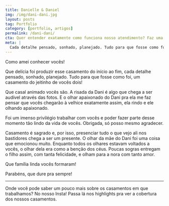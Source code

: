 ```yaml
---
title: Danielle & Daniel
img: /img/dani-dani.jpg
layout: posts
tag: Portfolio
category: [portfolio, artigos]
permalink: /dani-dani/
cta: Quer entender exatamente como funciona nosso atendimento? Faz uma pergunta pra gente!
meta: |
  Cada detalhe pensado, sonhado, planejado. Tudo para que fosse como foi, um casamento do jeitinho dos dois!
---
```


Como amei conhecer vocês!

Que delícia foi produzir esse casamento do início ao fim, cada detalhe pensado, sonhado, planejado. Tudo para que fosse como foi, um casamento do jeitinho de vocês dois!

Que casal animado vocês são. A risada da Dani é algo que chega a ser audível através das fotos. E o olhar apaixonado do Dani pra ela me faz pensar que vocês chegarão à velhice exatamente assim, ela rindo e ele olhando apaixonado.

Foi um imenso privilégio trabalhar com vocês e poder fazer parte desse momento tão lindo da vida de vocês. Obrigada, só posso mesmo agradecer.

Casamento é sagrado e, por isso, presenciar tudo o que vejo ali nos bastidores chega a ser um presente. O olhar da mãe do Dani foi uma coisa que emocionou muito. Enquanto todos os olhares estavam voltados a vocês, o olhar dela era como a benção dos céus. Poucas sogras entregam o filho assim, com tanta felicidade, e olham para a nora com tanto amor.

Que família linda vocês formaram!

Parabéns, que dure pra sempre!


---

Onde você pode saber um pouco mais sobre os casamentos em que trabalhamos? No nosso Insta! Passa lá nos highlights pra ver a cobertura dos nossos casamentos.

